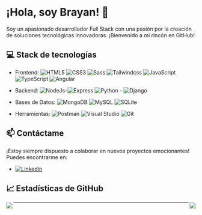 # ¡Hola, soy Brayan! 👋

Soy un apasionado desarrollador Full Stack con una pasión por la creación de soluciones tecnológicas innovadoras. ¡Bienvenido a mi rincón en GitHub!

## :computer: Stack de tecnologías 
   
- Frontend: ![HTML5](https://img.shields.io/badge/html5-%23E34F26.svg?style=for-the-badge&logo=html5&logoColor=white) ![CSS3](https://img.shields.io/badge/css3-%231572B6.svg?style=for-the-badge&logo=css3&logoColor=white) ![Sass](https://img.shields.io/badge/sass-%23CC6699.svg?style=for-the-badge&logo=sass&logoColor=white) ![Tailwindcss](https://img.shields.io/badge/Tailwind-black?style=for-the-badge&logo=Tailwindcss)  ![JavaScript](https://img.shields.io/badge/javascript-%23323330.svg?style=for-the-badge&logo=javascript&logoColor=%23F7DF1E)  ![TypeScript](https://img.shields.io/badge/typescript-%23007ACC.svg?style=for-the-badge&logo=typescript&logoColor=white) ![Angular](https://img.shields.io/badge/angular-%23DD0031.svg?style=for-the-badge&logo=angular&logoColor=white)
- Backend: ![NodeJs](https://img.shields.io/badge/NodeJs-black?style=for-the-badge&logo=Node.Js)-![Express](https://img.shields.io/badge/Express-black?style=for-the-badge&logo=Express) ![Python](https://img.shields.io/badge/python-3670A0?style=for-the-badge&logo=python&logoColor=ffdd54) - ![Django](https://img.shields.io/badge/django-%23092E20.svg?style=for-the-badge&logo=django&logoColor=white)
  
- Bases de Datos: ![MongoDB](https://img.shields.io/badge/MongoDB-%234ea94b.svg?style=for-the-badge&logo=mongodb&logoColor=white) ![MySQL](https://img.shields.io/badge/mysql-%2300f.svg?style=for-the-badge&logo=mysql&logoColor=white) ![SQLite](https://img.shields.io/badge/sqlite-%2307405e.svg?style=for-the-badge&logo=sqlite&logoColor=white)
  
- Herramientas: ![Postman](https://img.shields.io/badge/Postman-FF6C37?style=for-the-badge&logo=postman&logoColor=white) ![Visual Studio](https://img.shields.io/badge/Visual_Studio-5C2D91?style=for-the-badge&logo=visual-studio&logoColor=white) ![Git](https://img.shields.io/badge/Git-F05032?style=for-the-badge&logo=git&logoColor=white)




## :mailbox: Contáctame

¡Estoy siempre dispuesto a colaborar en nuevos proyectos emocionantes! Puedes encontrarme en:
- [![LinkedIn](https://img.shields.io/badge/LinkedIn-%230077B5.svg?logo=linkedin&logoColor=white)](https://www.linkedin.com/in/brayan-triana/)



## 📈 Estadísticas de GitHub
<a href="https://github.com/Brayanl0-o">
    <img align="left" src="https://github-readme-streak-stats.herokuapp.com/?user=Brayanl0-o&hide_border=true&card_width=338&theme=transparent" />
    <img align="right" src="https://github-readme-stats.vercel.app/api/top-langs/?username=Brayanl0-o&langs_count=8&layout=compact&theme=transparent" />
</a>





---

